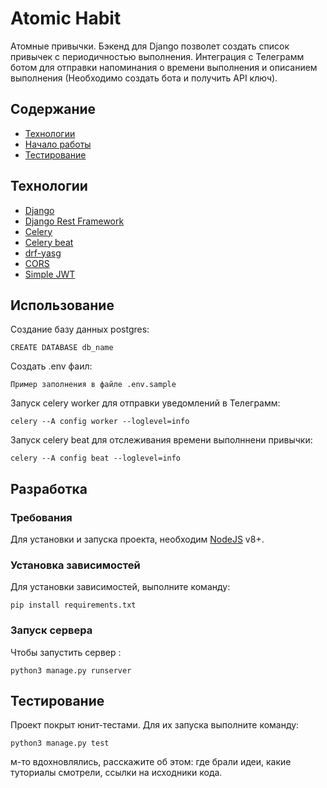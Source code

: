 # Atomic Habit
Атомные привычки. Бэкенд для Django позволет создать список привычек с периодичностью выполнения. Интеграция с Телеграмм ботом для отправки напоминания о времени выполнения и описанием выполнения (Необходимо создать бота и получить API ключ).

## Содержание
- [Технологии](#технологии)
- [Начало работы](#начало-работы)
- [Тестирование](#тестирование)


## Технологии
- [Django](https://www.djangoproject.com/)
- [Django Rest Framework](https://www.django-rest-framework.org/)
- [Celery](https://docs.celeryq.dev/en/stable/)
- [Celery beat](https://docs.celeryq.dev/en/stable/userguide/periodic-tasks.html)
- [drf-yasg](https://drf-yasg.readthedocs.io/en/stable/)
- [CORS](https://pypi.org/project/django-cors-headers/)
- [Simple JWT](https://django-rest-framework-simplejwt.readthedocs.io/en/latest/)

## Использование


Создание базу данных postgres:
```
CREATE DATABASE db_name
```
Создать .env фаил:
```
Пример заполнения в файле .env.sample
```
Запуск celery worker для отправки уведомлений в Телеграмм:
```
celery --A config worker --loglevel=info
```
Запуск celery beat для отслеживания времени выполннени привычки:
```
celery --A config beat --loglevel=info
```

## Разработка

### Требования
Для установки и запуска проекта, необходим [NodeJS](https://nodejs.org/) v8+.

### Установка зависимостей
Для установки зависимостей, выполните команду:
```
pip install requirements.txt
```

### Запуск сервера
Чтобы запустить сервер :
```
python3 manage.py runserver
```


## Тестирование

Проект покрыт юнит-тестами. Для их запуска выполните команду:
```
python3 manage.py test  
```
м-то вдохновлялись, расскажите об этом: где брали идеи, какие туториалы смотрели, ссылки на исходники кода. 